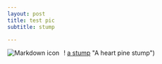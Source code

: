 ```yaml
---
layout: post
title: test pic
subtitle: stump

---
```


<img src="https://jonbcarroll.github.io/img/20190727-1877.JPG"
     alt="Markdown icon"
     style="float: left; margin-right: 10px;" />
     
     
! [a stump](https://jonbcarroll.github.io/img/20190727-1877.JPG) "A heart pine stump")
